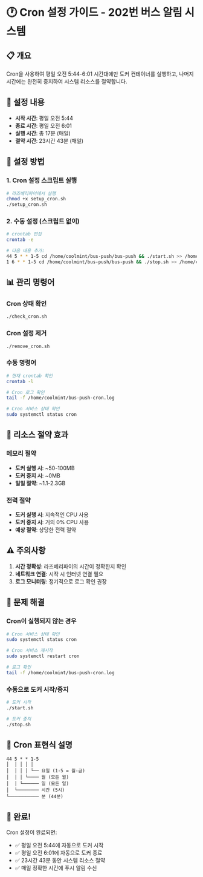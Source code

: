 # 🕐 Cron 설정 가이드 - 202번 버스 알림 시스템

## 📋 개요

Cron을 사용하여 평일 오전 5:44-6:01 시간대에만 도커 컨테이너를 실행하고, 나머지 시간에는 완전히 중지하여 시스템 리소스를 절약합니다.

## 🎯 설정 내용

- **시작 시간**: 평일 오전 5:44
- **종료 시간**: 평일 오전 6:01  
- **실행 시간**: 총 17분 (매일)
- **절약 시간**: 23시간 43분 (매일)

## 🚀 설정 방법

### 1. Cron 설정 스크립트 실행

```bash
# 라즈베리파이에서 실행
chmod +x setup_cron.sh
./setup_cron.sh
```

### 2. 수동 설정 (스크립트 없이)

```bash
# crontab 편집
crontab -e

# 다음 내용 추가:
44 5 * * 1-5 cd /home/coolmint/bus-push/bus-push && ./start.sh >> /home/coolmint/bus-push-cron.log 2>&1
1 6 * * 1-5 cd /home/coolmint/bus-push/bus-push && ./stop.sh >> /home/coolmint/bus-push-cron.log 2>&1
```

## 📊 관리 명령어

### Cron 상태 확인
```bash
./check_cron.sh
```

### Cron 설정 제거
```bash
./remove_cron.sh
```

### 수동 명령어
```bash
# 현재 crontab 확인
crontab -l

# Cron 로그 확인
tail -f /home/coolmint/bus-push-cron.log

# Cron 서비스 상태 확인
sudo systemctl status cron
```

## 💾 리소스 절약 효과

### 메모리 절약
- **도커 실행 시**: ~50-100MB
- **도커 중지 시**: ~0MB
- **일일 절약**: ~1.1-2.3GB

### 전력 절약
- **도커 실행 시**: 지속적인 CPU 사용
- **도커 중지 시**: 거의 0% CPU 사용
- **예상 절약**: 상당한 전력 절약

## ⚠️ 주의사항

1. **시간 정확성**: 라즈베리파이의 시간이 정확한지 확인
2. **네트워크 연결**: 시작 시 인터넷 연결 필요
3. **로그 모니터링**: 정기적으로 로그 확인 권장

## 🔧 문제 해결

### Cron이 실행되지 않는 경우
```bash
# Cron 서비스 상태 확인
sudo systemctl status cron

# Cron 서비스 재시작
sudo systemctl restart cron

# 로그 확인
tail -f /home/coolmint/bus-push-cron.log
```

### 수동으로 도커 시작/중지
```bash
# 도커 시작
./start.sh

# 도커 중지
./stop.sh
```

## 📅 Cron 표현식 설명

```
44 5 * * 1-5
│  │ │ │ │
│  │ │ │ └── 요일 (1-5 = 월-금)
│  │ │ └──── 월 (모든 월)
│  │ └────── 일 (모든 일)
│  └──────── 시간 (5시)
└─────────── 분 (44분)
```

## 🎉 완료!

Cron 설정이 완료되면:
- ✅ 평일 오전 5:44에 자동으로 도커 시작
- ✅ 평일 오전 6:01에 자동으로 도커 종료
- ✅ 23시간 43분 동안 시스템 리소스 절약
- ✅ 매일 정확한 시간에 푸시 알림 수신 